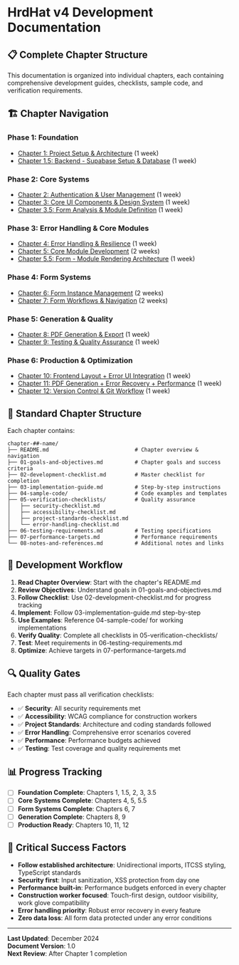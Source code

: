 # HrdHat v4 Development Documentation

## 📋 Complete Chapter Structure

This documentation is organized into individual chapters, each containing comprehensive development guides, checklists, sample code, and verification requirements.

## 🏗️ Chapter Navigation

### **Phase 1: Foundation**

- [Chapter 1: Project Setup & Architecture](./chapter-01-project-setup/) (1 week)
- [Chapter 1.5: Backend - Supabase Setup & Database](./chapter-01-5-backend-setup/) (1 week)

### **Phase 2: Core Systems**

- [Chapter 2: Authentication & User Management](./chapter-02-authentication/) (1 week)
- [Chapter 3: Core UI Components & Design System](./chapter-03-ui-components/) (1 week)
- [Chapter 3.5: Form Analysis & Module Definition](./chapter-03-5-form-analysis/) (1 week)

### **Phase 3: Error Handling & Core Modules**

- [Chapter 4: Error Handling & Resilience](./chapter-04-error-handling/) (1 week)
- [Chapter 5: Core Module Development](./chapter-05-core-modules/) (2 weeks)
- [Chapter 5.5: Form - Module Rendering Architecture](./chapter-05-5-module-rendering/) (1 week)

### **Phase 4: Form Systems**

- [Chapter 6: Form Instance Management](./chapter-06-form-management/) (2 weeks)
- [Chapter 7: Form Workflows & Navigation](./chapter-07-form-workflows/) (2 weeks)

### **Phase 5: Generation & Quality**

- [Chapter 8: PDF Generation & Export](./chapter-08-pdf-generation/) (1 week)
- [Chapter 9: Testing & Quality Assurance](./chapter-09-testing-qa/) (1 week)

### **Phase 6: Production & Optimization**

- [Chapter 10: Frontend Layout + Error UI Integration](./chapter-10-frontend-layout/) (1 week)
- [Chapter 11: PDF Generation + Error Recovery + Performance](./chapter-11-pdf-error-performance/) (1 week)
- [Chapter 12: Version Control & Git Workflow](./chapter-12-version-control/) (1 week)

## 📁 Standard Chapter Structure

Each chapter contains:

```
chapter-##-name/
├── README.md                           # Chapter overview & navigation
├── 01-goals-and-objectives.md          # Chapter goals and success criteria
├── 02-development-checklist.md         # Master checklist for completion
├── 03-implementation-guide.md          # Step-by-step instructions
├── 04-sample-code/                     # Code examples and templates
├── 05-verification-checklists/         # Quality assurance
│   ├── security-checklist.md
│   ├── accessibility-checklist.md
│   ├── project-standards-checklist.md
│   └── error-handling-checklist.md
├── 06-testing-requirements.md          # Testing specifications
├── 07-performance-targets.md           # Performance requirements
└── 08-notes-and-references.md          # Additional notes and links
```

## 🎯 Development Workflow

1. **Read Chapter Overview**: Start with the chapter's README.md
2. **Review Objectives**: Understand goals in 01-goals-and-objectives.md
3. **Follow Checklist**: Use 02-development-checklist.md for progress tracking
4. **Implement**: Follow 03-implementation-guide.md step-by-step
5. **Use Examples**: Reference 04-sample-code/ for working implementations
6. **Verify Quality**: Complete all checklists in 05-verification-checklists/
7. **Test**: Meet requirements in 06-testing-requirements.md
8. **Optimize**: Achieve targets in 07-performance-targets.md

## 🔍 Quality Gates

Each chapter must pass all verification checklists:

- ✅ **Security**: All security requirements met
- ✅ **Accessibility**: WCAG compliance for construction workers
- ✅ **Project Standards**: Architecture and coding standards followed
- ✅ **Error Handling**: Comprehensive error scenarios covered
- ✅ **Performance**: Performance budgets achieved
- ✅ **Testing**: Test coverage and quality requirements met

## 📊 Progress Tracking

- [ ] **Foundation Complete**: Chapters 1, 1.5, 2, 3, 3.5
- [ ] **Core Systems Complete**: Chapters 4, 5, 5.5
- [ ] **Form Systems Complete**: Chapters 6, 7
- [ ] **Generation Complete**: Chapters 8, 9
- [ ] **Production Ready**: Chapters 10, 11, 12

## 🚨 Critical Success Factors

- **Follow established architecture**: Unidirectional imports, ITCSS styling, TypeScript standards
- **Security first**: Input sanitization, XSS protection from day one
- **Performance built-in**: Performance budgets enforced in every chapter
- **Construction worker focused**: Touch-first design, outdoor visibility, work glove compatibility
- **Error handling priority**: Robust error recovery in every feature
- **Zero data loss**: All form data protected under any error conditions

---

**Last Updated**: December 2024  
**Document Version**: 1.0  
**Next Review**: After Chapter 1 completion
